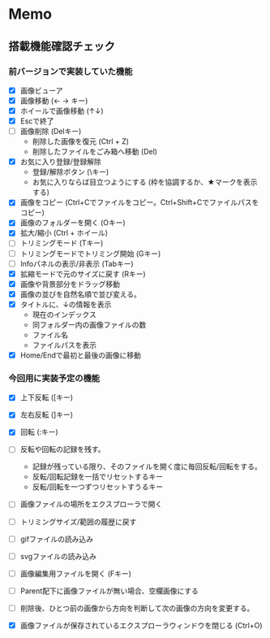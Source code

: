 # Memo

## 搭載機能確認チェック

### 前バージョンで実装していた機能

- [x] 画像ビューア
- [x] 画像移動 (← → キー)
- [x] ホイールで画像移動 (↑↓)
- [x] Escで終了
- [ ] 画像削除 (Delキー)
	- 削除した画像を復元 (Ctrl + Z)
	- 削除したファイルをごみ箱へ移動 (Del)
- [x] お気に入り登録/登録解除
	- 登録/解除ボタン (\キー)
	- お気に入りならば目立つようにする (枠を協調するか、★マークを表示する)
- [x] 画像をコピー (Ctrl+Cでファイルをコピー。Ctrl+Shift+Cでファイルパスをコピー)
- [x] 画像のフォルダーを開く (Oキー)
- [x] 拡大/縮小 (Ctrl + ホイール)
- [ ] トリミングモード (Tキー)
- [ ] トリミングモードでトリミング開始 (Gキー)
- [ ] Infoパネルの表示/非表示 (Tabキー)
- [x] 拡縮モードで元のサイズに戻す (Rキー)
- [x] 画像や背景部分をドラッグ移動
- [x] 画像の並びを自然名順で並び変える。
- [x] タイトルに、↓の情報を表示
	- 現在のインデックス
	- 同フォルダー内の画像ファイルの数
	- ファイル名
	- ファイルパスを表示
- [x] Home/Endで最初と最後の画像に移動
	
### 今回用に実装予定の機能

- [x] 上下反転 ([キー)
- [x] 左右反転 (]キー)
- [x] 回転 (:キー)
- [ ] 反転や回転の記録を残す。
	- 記録が残っている限り、そのファイルを開く度に毎回反転/回転をする。
	- 反転/回転記録を一括でリセットするキー
	- 反転/回転を一つずつリセットすうるキー
- [ ] 画像ファイルの場所をエクスプローラで開く
- [ ] トリミングサイズ/範囲の履歴に戻す
- [ ] gifファイルの読み込み
- [ ] svgファイルの読み込み
- [ ] 画像編集用ファイルを開く (Fキー)
- [ ] Parent配下に画像ファイルが無い場合、空欄画像にする
- [ ] 削除後、ひとつ前の画像から方向を判断して次の画像の方向を変更する。
- [x] 画像ファイルが保存されているエクスプローラウィンドウを閉じる (Ctrl+O)

